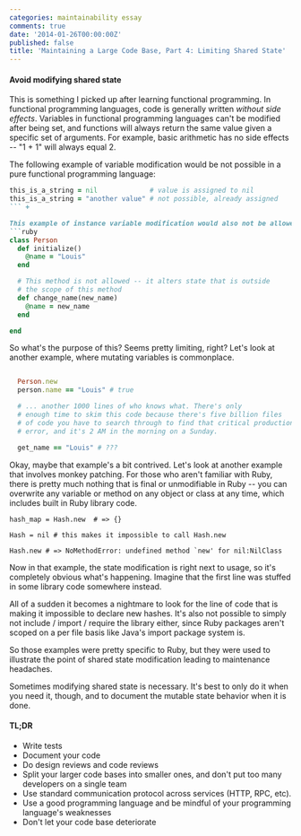 ```yaml
---
categories: maintainability essay
comments: true
date: '2014-01-26T00:00:00Z'
published: false
title: 'Maintaining a Large Code Base, Part 4: Limiting Shared State'
---
```


#### Avoid modifying shared state

This is something I picked up after learning functional programming. In functional
programming languages, code is generally written _without side effects_. Variables
in functional programming languages can't be modified after being set, and
functions will always return the same value given a specific set of arguments.
For example, basic arithmetic has no side effects -- "1 + 1" will always equal 2.

The following example of variable modification would be not possible in a pure functional programming
language:

````ruby
this_is_a_string = nil             # value is assigned to nil
this_is_a_string = "another value" # not possible, already assigned
``` +

This example of instance variable modification would also not be allowed:
```ruby
class Person
  def initialize()
    @name = "Louis"
  end

  # This method is not allowed -- it alters state that is outside
  # the scope of this method
  def change_name(new_name)
    @name = new_name
  end

end
````

So what's the purpose of this? Seems pretty limiting, right? Let's
look at another example, where mutating variables is commonplace.

```ruby

  Person.new
  person.name == "Louis" # true

  # ... another 1000 lines of who knows what. There's only
  # enough time to skim this code because there's five billion files
  # of code you have to search through to find that critical production
  # error, and it's 2 AM in the morning on a Sunday.

  get_name == "Louis" # ???
```

Okay, maybe that example's a bit contrived. Let's look at another example that involves monkey patching.
For those who aren't familiar with Ruby, there is pretty much nothing that is final or
unmodifiable in Ruby -- you can overwrite any variable or method on any object or class at any time,
which includes built in Ruby library code.

```
hash_map = Hash.new  # => {}

Hash = nil # this makes it impossible to call Hash.new

Hash.new # => NoMethodError: undefined method `new' for nil:NilClass

```

Now in that example, the state modification is right next to usage, so it's
completely obvious what's happening. Imagine that the first line was stuffed
in some library code somewhere instead.

All of a sudden it becomes a nightmare to look for the line of code that is
making it impossible to declare new hashes. It's also not possible to simply
not include / import / require the library either, since Ruby packages aren't
scoped on a per file basis like Java's import package system is.

So those examples were pretty specific to Ruby, but they were used
to illustrate the point of shared state modification leading to maintenance
headaches.

Sometimes modifying shared state is necessary. It's best to only do it
when you need it, though, and to document the mutable state behavior when it is
done.

#### TL;DR

- Write tests
- Document your code
- Do design reviews and code reviews
- Split your larger code bases into smaller ones, and don't put too many
  developers on a single team
- Use standard communication protocol across services (HTTP, RPC, etc).
- Use a good programming language and be mindful of your programming
  language's weaknesses
- Don't let your code base deteriorate

